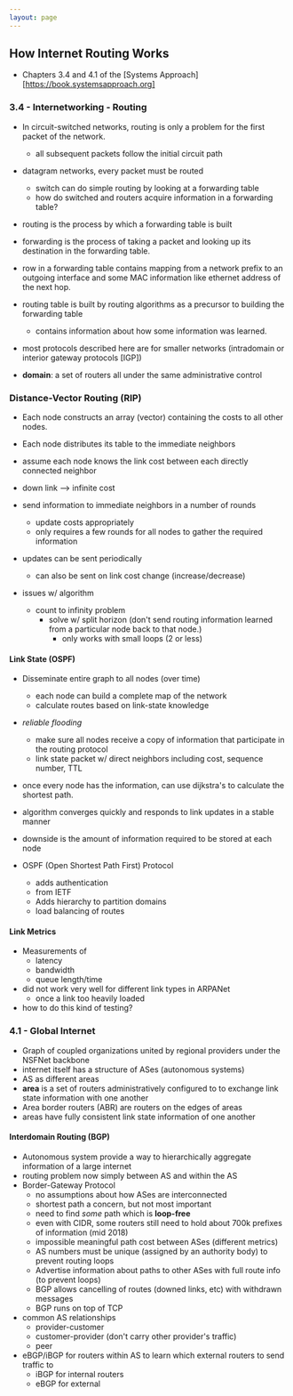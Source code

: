 ```yaml
---
layout: page
---
```



## How Internet Routing Works

- Chapters 3.4 and 4.1 of the [Systems Approach][https://book.systemsapproach.org]

### 3.4 - Internetworking - Routing

- In circuit-switched networks, routing is only a problem for the first packet
  of the network.
    - all subsequent packets follow the initial circuit path
- datagram networks, every packet must be routed
    - switch can do simple routing by looking at a forwarding table
    - how do switched and routers acquire information in a forwarding table?

- routing is the process by which a forwarding table is built
- forwarding is the process of taking a packet and looking up its destination in
  the forwarding table.

- row in a forwarding table contains mapping from a network prefix to an
  outgoing interface and some MAC information like ethernet address of the next
  hop.
- routing table is built by routing algorithms as a precursor to building the
  forwarding table
    - contains information about how some information was learned.

- most protocols described here are for smaller networks (intradomain or
  interior gateway protocols [IGP])


- **domain**: a set of routers all under the same administrative control


### Distance-Vector Routing (RIP)

- Each node constructs an array (vector) containing the costs to all other nodes.
- Each node distributes its table to the immediate neighbors
- assume each node knows the link cost between each directly connected neighbor
- down link --> infinite cost

- send information to immediate neighbors in a number of rounds
    - update costs appropriately
    - only requires a few rounds for all nodes to gather the required
      information

- updates can be sent periodically
    - can also be sent on link cost change (increase/decrease)
- issues w/ algorithm
    - count to infinity problem
        - solve w/ split horizon (don't send routing information learned from a
          particular node back to that node.)
            - only works with small loops (2 or less)

#### Link State (OSPF)

- Disseminate entire graph to all nodes (over time)
    - each node can build a complete map of the network
    - calculate routes based on link-state knowledge
- _reliable flooding_
    - make sure all nodes receive a copy of information that participate in the
      routing protocol
    - link state packet w/ direct neighbors including cost, sequence number, TTL
- once every node has the information, can use dijkstra's to calculate the
  shortest path.
- algorithm converges quickly and responds to link updates in a stable manner
- downside is the amount of information required to be stored at each node

- OSPF (Open Shortest Path First) Protocol
    - adds authentication
    - from IETF
    - Adds hierarchy to partition domains
    - load balancing of routes


#### Link Metrics

- Measurements of
    - latency
    - bandwidth
    - queue length/time
- did not work very well for different link types in ARPANet
    - once a link too heavily loaded
- how to do this kind of testing?


### 4.1 - Global Internet

- Graph of coupled organizations united by regional providers under the NSFNet
  backbone
- internet itself has a structure of ASes (autonomous systems)
- AS as different areas
- **area** is a set of routers administratively configured to to exchange link
  state information with one another
-  Area border routers (ABR) are routers on the edges of areas
- areas have fully consistent link state information of one another

#### Interdomain Routing (BGP)

- Autonomous system provide a way to hierarchically aggregate information of a
  large internet
- routing problem now simply between AS and within the AS
- Border-Gateway Protocol
    - no assumptions about how ASes are interconnected
    - shortest path a concern, but not most important
    - need to find _some_ path which is **loop-free**
    - even with CIDR, some routers still need to hold about 700k
      prefixes of information (mid 2018)
    - impossible meaningful path cost between ASes (different metrics)
    - AS numbers must be unique (assigned by an authority body) to prevent
      routing loops
    - Advertise information about paths to other ASes with full route info (to
      prevent loops)
    - BGP allows cancelling of routes (downed links, etc) with withdrawn
      messages
    - BGP runs on top of TCP
- common AS relationships
    - provider-customer
    - customer-provider (don't carry other provider's traffic)
    - peer
- eBGP/iBGP for routers within AS to learn which external routers to send traffic to
    - iBGP for internal routers
    - eBGP for external

